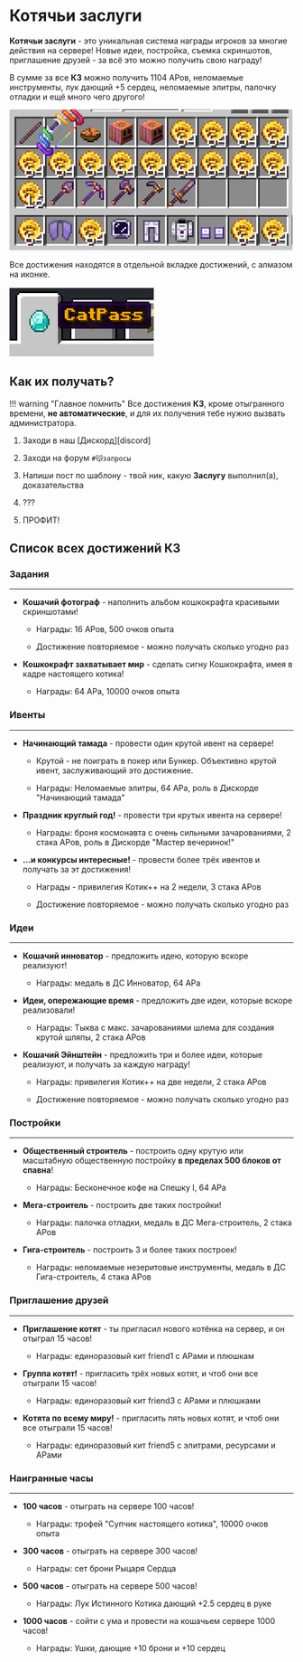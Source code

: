 # Котячьи заслуги

<span class="gold bold" id="my-text">**Котячьи заслуги**</span> - это уникальная система награды игроков за многие действия на сервере! Новые идеи, постройка, съемка скриншотов, приглашение друзей - за всё это можно получить свою награду!

В сумме за все **КЗ** можно получить 1104 АРов, неломаемые инструменты, лук дающий +5 сердец, неломаемые элитры, палочку отладки и ещё много чего другого!

![catpass](../../assets/catpass/image.png)

Все достижения находятся в отдельной вкладке достижений, с алмазом на иконке.

![catpass_icon](../../assets/catpass/catpass_icon.png)

## **Как их получать?**

!!! warning "Главное помнить"
    Все достижения **КЗ**, кроме отыгранного времени, **не автоматические**, и для их получения тебе нужно вызвать администратора. 

1. Заходи в наш [Дискорд][discord]

2. Заходи на форум `#😽запросы`

3. Напиши пост по шаблону - твой ник, какую **Заслугу** выполнил(а), доказательства

4. ???

5. ПРОФИТ!

## **Список всех достижений КЗ**

### **Задания**

***

- **Кошачий фотограф** - наполнить альбом кошкокрафта красивыми скриншотами!

    - Награды: 16 АРов, 500 очков опыта

    - Достижение повторяемое - можно получать сколько угодно раз

- **Кошкокрафт захватывает мир** - сделать сигну Кошкокрафта, имея в кадре настоящего котика!

    - Награды: 64 АРа, 10000 очков опыта

### **Ивенты**

***

- **Начинающий тамада** - провести один крутой ивент на сервере!

    - Крутой - не поиграть в покер или Бункер. Объективно крутой ивент, заслуживающий это достижение.

    - Награды: Неломаемые элитры, 64 АРа, роль в Дискорде "Начинающий тамада"

- **Праздник круглый год!** - провести три крутых ивента на сервере!

    - Награды: броня космонавта с очень сильными зачарованиями, 2 стака АРов, роль в Дискорде "Мастер вечеринок!"

- **...и конкурсы интересные!** - провести более трёх ивентов и получать за эт достижения!

    - Награды - привилегия Котик++ на 2 недели, 3 стака АРов

    - Достижение повторяемое - можно получать сколько угодно раз

### **Идеи**

***

- **Кошачий инноватор** - предложить идею, которую вскоре реализуют!

    - Награды: медаль в ДС Инноватор, 64 АРа

- **Идеи, опережающие время** - предложить две идеи, которые вскоре реализовали!

    - Награды: Тыква с макс. зачарованиями шлема для создания крутой шляпы, 2 стака АРов

- **Кошачий Эйнштейн** - предложить три и более идеи, которые реализуют, и получать за каждую награду!

    - Награды: привилегия Котик++ на две недели, 2 стака АРов

    - Достижение повторяемое - можно получать сколько угодно раз

### **Постройки**

***

- **Общественный строитель** - построить одну крутую или масштабную общественную постройку **в пределах 500 блоков от спавна**!

    - Награды: Бесконечное кофе на Спешку I, 64 АРа

- **Мега-строитель** - построить две таких постройки!

    - Награды: палочка отладки, медаль в ДС Мега-строитель, 2 стака АРов

- **Гига-строитель** - построить 3 и более таких построек!

    - Награды: неломаемые незеритовые инструменты, медаль в ДС Гига-строитель, 4 стака АРов

### **Приглашение друзей**

***

- **Приглашение котят** - ты пригласил нового котёнка на сервер, и он отыграл 15 часов!

    - Награды: единоразовый кит friend1 с АРами и плюшкам

- **Группа котят!** - пригласить трёх новых котят, и чтоб они все отыграли 15 часов!

    - Награды: единоразовый кит friend3 с АРами и плюшками

- **Котята по всему миру!** - пригласить пять новых котят, и чтоб они все отыграли 15 часов!

    - Награды: единоразовый кит friend5 с элитрами, ресурсами и АРами

### **Наигранные часы**

***

- **100 часов** - отыграть на сервере 100 часов!

    - Награды: трофей "Супчик настоящего котика", 10000 очков опыта

- **300 часов** - отыграть на сервере 300 часов!

    - Награды: сет брони Рыцаря Сердца

- **500 часов** - отыграть на сервере 500 часов!

    - Награды: Лук Истинного Котика дающий +2.5 сердец в руке

- **1000 часов** - сойти с ума и провести на кошачьем сервере 1000 часов!

    - Награды: Ушки, дающие +10 брони и +10 сердец
